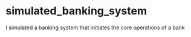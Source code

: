 # simulated_banking_system
I simulated a banking system that initiates the core operations of a bank
